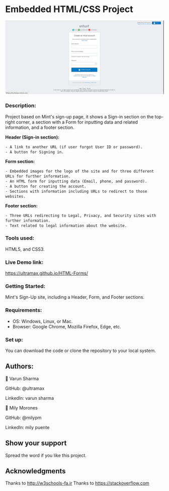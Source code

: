 # Embedded HTML/CSS Project

![screenshot](images/HTML-form-2nd-project.png)

### **Description:** 

Project based on Mint's sign-up page, it shows a Sign-in section on the top-right corner, a section with a Form for inputting data and related information, and a footer section.
 
 **Header (Sign-in section):**
 
 	- A link to another URL (if user forgot User ID or password).
 	- A button for Signing in.
 	
 **Form section:**
 
 	- Embedded images for the logo of the site and for three different URLs for further information.
 	- An HTML form for inputting data (Email, phone, and password).
 	- A button for creating the account.
 	- Sections with information including URLs to redirect to those websites.
 	
 **Footer section:**
 
 	- Three URLs redirecting to Legal, Privacy, and Security sites with further information.
 	- Text related to legal information about the website.
 	
	
 ### **Tools used:**
 
 HTML5, and CSS3.
 
 
 
 ### **Live Demo link:** 
 
 https://ultramax.github.io/HTML-Forms/

 
 
### **Getting Started:**

Mint's Sign-Up site, including a Header, Form, and Footer sections.



 ### **Requirements:** 
 - OS: Windows, Linux, or Mac.
 - Browser: Google Chrome, Mozilla Firefox, Edge, etc.
 


### **Set up:**

You can download the code or clone the repository to your local system.



## **Authors:**

👤 Varun Sharma

GitHub: @ultramax

LinkedIn: varun sharma

👤 Mily Morones

GitHub: @milypm

LinkedIn: mily puente

	
  
## **Show your support**

Spread the word if you like this project.

## **Acknowledgments**

Thanks to http://w3schools-fa.ir
Thanks to https://stackoverflow.com
